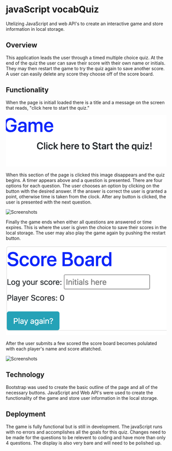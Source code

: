 # javaScript vocabQuiz
Utelizing JavaScript and web API's to create an interactive game and store information in local storage.

## Overview

This application leads the user through a timed multiple choice quiz. At the end of the quiz the user can save their score with their own name or initials. They may then restart the game to try the quiz again to save another score. A user can easily delete any score they choose off of the score board. 

## Functionality
When the page is initiall loaded there is a title and a message on the screen that reads, "click here to start the quiz."

![Screenshots](./Assets/images/gameOpen.png)

When this section of the page is clicked this image disappears and the quiz begins. A timer appears above and a question is presented. There are four options for each question. The user chooses an option by clicking on the button with the desired answer. If the answer is correct the user is granted a point, otherwise time is taken from the clock. After any button is clicked, the user is presented with the next question.

![Screenshots](./Assets/images/questionsAndTimer.png)

Finally the game ends when either all questions are answered or time expires. This is where the user is given the choice to save their scores in the local storage. The user may also play the game again by pushing the restart button.

![Screenshots](./Assets/images/scoreBoardBlank.png)

After the user submits a few scored the score board becomes polulated with each player's name and score attatched.

![Screenshots](./Assets/images/localStroage.png)

## Technology

Bootstrap was used to create the basic outline of the page and all of the necessary buttons. JavaScript and Web API's were used to create the functionality of the game and store user information in the local storage.

## Deployment

The game is fully functional but is still in development. The javaScript runs with no errors and accomplishes all the goals for this quiz. Changes need to be made for the questions to be relevent to coding and have more than only 4 questions. The display is also very bare and will need to be polished up. 


